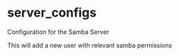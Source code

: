 # server_configs
Configuration for the Samba Server

This will add a new user with relevant samba permissions
